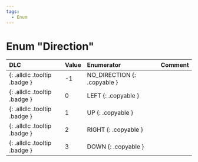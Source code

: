 ```yaml
---
tags:
  - Enum
---
```

# Enum "Direction"
|DLC|Value|Enumerator|Comment|
|:--|:--|:--|:--|
|[ ](#){: .alldlc .tooltip .badge }|-1 |NO_DIRECTION {: .copyable } |  |
|[ ](#){: .alldlc .tooltip .badge }|0 |LEFT {: .copyable } |  |
|[ ](#){: .alldlc .tooltip .badge }|1 |UP {: .copyable } |  |
|[ ](#){: .alldlc .tooltip .badge }|2 |RIGHT {: .copyable } |  |
|[ ](#){: .alldlc .tooltip .badge }|3 |DOWN {: .copyable } |  |